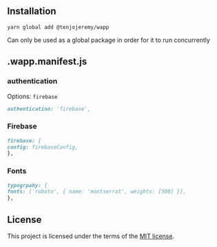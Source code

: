 ## Installation

```
yarn global add @tenjojeremy/wapp
```

Can only be used as a global package in order for it to run concurrently

## .wapp.manifest.js

### authentication

Options: `firebase`

```md
authentication: 'firebase',
```

### Firebase

```md
firebase: {
config: firebaseConfig,
},
```

### Fonts

```md
typogrpahy: {
fonts: ['roboto', { name: 'montserrat', weights: [500] }],
},
```

## License

This project is licensed under the terms of the
[MIT license](/LICENSE).
